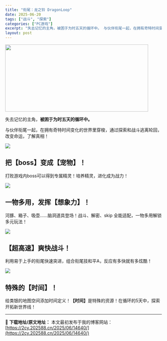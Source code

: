 ```yaml
---
title: "衔尾：龙之铃 DragonLoop"
date: 2025-06-20
tags: ["战斗", "探索"]
categories: ["PC游戏"]
excerpt: "失去记忆的主角，被困于为时五天的循环中。 与伙伴衔尾一起，在拥有奇特时间变化的世界里穿梭，通过探索和战斗逃离轮回，改变命运，了解真相！ 把【boss】变成【宠物】！ 打败游戏内boss可以得到专属精灵！培养精灵，进化成为战力！ 一物多用，发挥【想象力】！ 河豚、箱子、吸壶……脑洞道具登场！战斗、解密&hellip;"
layout: post
---
```


<img class="aligncenter size-full wp-image-14641" src="https://2cy.202588.cn/wp-content/uploads/2025/06/2025062004154934.jpg" alt="" width="460" height="215" />
<p class="bb_paragraph">失去记忆的主角，<strong>被困于为时五天的循环中。</strong></p>
<p class="bb_paragraph">与伙伴衔尾一起，在拥有奇特时间变化的世界里穿梭，通过探索和战斗逃离轮回，改变命运，了解真相！</p>

<div class="bb_wide_img_ctn"><img class="bb_img" src="https://shared.fastly.steamstatic.com/store_item_assets/steam/apps/2059210/extras/hr2_cn.png?t=1750328899" /></div>
<h2 class="bb_tag">把<strong>【boss】</strong>变成<strong>【宠物】</strong>！</h2>
<p class="bb_paragraph">打败游戏内boss可以得到专属精灵！培养精灵，进化成为战力！</p>

<div class="bb_wide_img_ctn"><img class="bb_img" src="https://shared.fastly.steamstatic.com/store_item_assets/steam/apps/2059210/extras/GIF_2025-5-28_15-54-42.gif?t=1750328899" /></div>
<h2 class="bb_tag">一物多用，发挥<strong>【想象力】</strong>！</h2>
<p class="bb_paragraph">河豚、箱子、吸壶……脑洞道具登场！战斗、解密、skip 全能适配，一物多用解锁多元玩法！</p>

<div class="bb_wide_img_ctn"><img class="bb_img" src="https://shared.fastly.steamstatic.com/store_item_assets/steam/apps/2059210/extras/GIF_2025-5-28_15-59-35.gif?t=1750328899" /></div>
<h2 class="bb_tag"><strong>【超高速】</strong>爽快战斗！</h2>
<p class="bb_paragraph">利用易于上手的衔尾快速突进，组合衔尾技和平A，反应有多快就有多炫酷！</p>

<div class="bb_wide_img_ctn"><img class="bb_img" src="https://shared.fastly.steamstatic.com/store_item_assets/steam/apps/2059210/extras/GIF_2025-5-28_15-48-49.gif?t=1750328899" /></div>
<h2 class="bb_tag">特殊的<strong>【时间】</strong>！</h2>
<p class="bb_paragraph">给类银的地图空间添加时间定义！<strong>【时间】</strong>是特殊的资源！在循环的5天中，探索开拓新世界线！</p>

---
📖 **下载地址/原文地址：** 本文最初发布于我的博客网站：[https://2cy.202588.cn/2025/06/14640/](https://2cy.202588.cn/2025/06/14640/)
